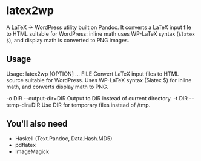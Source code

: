 latex2wp
========

A LaTeX -> WordPress utility built on Pandoc. It converts a LaTeX input file to
HTML suitable for WordPress: inline math uses WP-LaTeX syntax (`$latex $`), and
display math is converted to PNG images.

Usage
-----
Usage: latex2wp [OPTION] ... FILE
Convert LaTeX input files to HTML source suitable for WordPress.
Uses WP-LaTeX syntax ($latex $) for inline math,
and converts display math to PNG.

  -o DIR  --output-dir=DIR  Output to DIR instead of current directory.
  -t DIR  --temp-dir=DIR    Use DIR for temporary files instead of /tmp.

You'll also need
----------------

- Haskell (Text.Pandoc, Data.Hash.MD5)
- pdflatex
- ImageMagick
